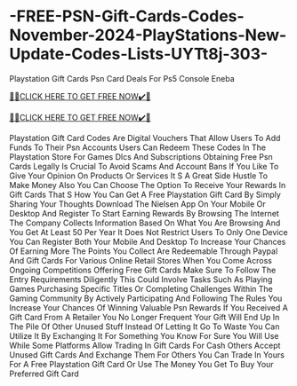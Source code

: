 # -FREE-PSN-Gift-Cards-Codes-November-2024-PlayStations-New-Update-Codes-Lists-UYTt8j-303-
Playstation Gift Cards Psn Card Deals For Ps5 Console Eneba

[🎁🎁CLICK HERE TO GET FREE NOW✔️🎁](https://www.footlogix.com/Footlogix/media/Before-and-After/allgiftrafisarkar.html)

[🎁🎁CLICK HERE TO GET FREE NOW✔️🎁](https://www.footlogix.com/Footlogix/media/Before-and-After/allgiftrafisarkar.html)

Playstation Gift Card Codes Are Digital Vouchers That Allow Users To Add Funds To Their Psn Accounts Users Can Redeem These Codes In The Playstation Store For Games Dlcs And Subscriptions Obtaining Free Psn Cards Legally Is Crucial To Avoid Scams And Account Bans If You Like To Give Your Opinion On Products Or Services It S A Great Side Hustle To Make Money Also You Can Choose The Option To Receive Your Rewards In Gift Cards That S How You Can Get A Free Playstation Gift Card By Simply Sharing Your Thoughts Download The Nielsen App On Your Mobile Or Desktop And Register To Start Earning Rewards By Browsing The Internet The Company Collects Information Based On What You Are Browsing And You Get At Least 50 Per Year It Does Not Restrict Users To Only One Device You Can Register Both Your Mobile And Desktop To Increase Your Chances Of Earning More The Points You Collect Are Redeemable Through Paypal And Gift Cards For Various Online Retail Stores When You Come Across Ongoing Competitions Offering Free Gift Cards Make Sure To Follow The Entry Requirements Diligently This Could Involve Tasks Such As Playing Games Purchasing Specific Titles Or Completing Challenges Within The Gaming Community By Actively Participating And Following The Rules You Increase Your Chances Of Winning Valuable Psn Rewards If You Received A Gift Card From A Retailer You No Longer Frequent Your Gift Will End Up In The Pile Of Other Unused Stuff Instead Of Letting It Go To Waste You Can Utilize It By Exchanging It For Something You Know For Sure You Will Use While Some Platforms Allow Trading In Gift Cards For Cash Others Accept Unused Gift Cards And Exchange Them For Others You Can Trade In Yours For A Free Playstation Gift Card Or Use The Money You Get To Buy Your Preferred Gift Card
